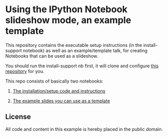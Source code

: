 # Using the IPython Notebook slideshow mode, an example template

This repository contains the executable setup instructions (in the
install-support notebook) as well as an example/template talk, for creating
Notebooks that can be used as a slideshow.

You should run the install-support nb first, it will clone and configure
[this repository](https://github.com/ipython-contrib/IPython-notebook-extensions)
for you.

This repo consists of basically two notebooks:

1. [The installation/setup code and instructions](http://nbviewer.ipython.org/urls/raw.github.com/fperez/nb-slideshow-template/master/install-support.ipynb)

2. [The example slides you can use as a template](http://nbviewer.ipython.org/urls/raw.github.com/fperez/nb-slideshow-template/master/notebook-slideshow-example.ipynb)


## License

All code and content in this example is hereby placed in the public domain.

